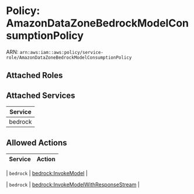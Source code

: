 # Policy: AmazonDataZoneBedrockModelConsumptionPolicy

ARN: `arn:aws:iam::aws:policy/service-role/AmazonDataZoneBedrockModelConsumptionPolicy`

## Attached Roles

## Attached Services

| Service |
|---------|
| bedrock |

## Allowed Actions

| Service | Action |
|:-------:|--------|

| `bedrock` | [bedrock:InvokeModel](../actions.md#bedrock:invokemodel) |

| `bedrock` | [bedrock:InvokeModelWithResponseStream](../actions.md#bedrock:invokemodelwithresponsestream) |
